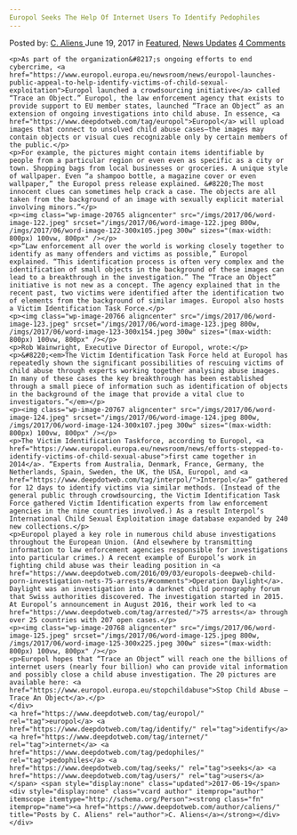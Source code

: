 ```yaml
---
Europol Seeks The Help Of Internet Users To Identify Pedophiles
---
```

<article class="post-listing post-20729 post type-post status-publish format-standard has-post-thumbnail hentry  tag-europol tag-identify tag-internet tag-pedophiles tag-seeks tag-users">
    <div class="post-inner">
        <span>Posted by: <a href="https://www.deepdotweb.com/author/caliens/" title="">C. Aliens </a></span>
    <span>June 19, 2017</span>
    <span>in <a href="https://www.deepdotweb.com/category/deepdot-news/" rel="category tag">Featured</a>, <a href="https://www.deepdotweb.com/category/news-updates/" rel="category tag">News Updates</a></span>
    <span><a href="https://www.deepdotweb.com/2017/06/19/europol-seeks-the-help-of-internet-users-to-identify-pedophiles/#comments">4 Comments</a></span>
    </p>
    <div class="clear"></div>
    
    <p>As part of the organization&#8217;s ongoing efforts to end cybercrime, <a href="https://www.europol.europa.eu/newsroom/news/europol-launches-public-appeal-to-help-identify-victims-of-child-sexual-exploitation">Europol launched a crowdsourcing initiative</a> called “Trace an Object.” Europol, the law enforcement agency that exists to provide support to EU member states, launched “Trace an Object” as an extension of ongoing investigations into child abuse. In essence, <a href="https://www.deepdotweb.com/tag/europol">Europol</a> will upload images that connect to unsolved child abuse cases—the images may contain objects or visual cues recognizable only by certain members of the public.</p>
    <p>For example, the pictures might contain items identifiable by people from a particular region or even even as specific as a city or town. Shopping bags from local businesses or groceries. A unique style of wallpaper. Even “a shampoo bottle, a magazine cover or even wallpaper,” the Europol press release explained. &#8220;The most innocent clues can sometimes help crack a case. The objects are all taken from the background of an image with sexually explicit material involving minors.”</p>
    <p><img class="wp-image-20765 aligncenter" src="/imgs/2017/06/word-image-122.jpeg" srcset="/imgs/2017/06/word-image-122.jpeg 800w, /imgs/2017/06/word-image-122-300x105.jpeg 300w" sizes="(max-width: 800px) 100vw, 800px" /></p>
    <p>“Law enforcement all over the world is working closely together to identify as many offenders and victims as possible,” Europol explained. “This identification process is often very complex and the identification of small objects in the background of these images can lead to a breakthrough in the investigation.” The “Trace an Object” initiative is not new as a concept. The agency explained that in the recent past, two victims were identified after the identification two of elements from the background of similar images. Europol also hosts a Victim Identification Task Force.</p>
    <p><img class="wp-image-20766 aligncenter" src="/imgs/2017/06/word-image-123.jpeg" srcset="/imgs/2017/06/word-image-123.jpeg 800w, /imgs/2017/06/word-image-123-300x154.jpeg 300w" sizes="(max-width: 800px) 100vw, 800px" /></p>
    <p>Rob Wainwright, Executive Director of Europol, wrote:</p>
    <p>&#8220;<em>The Victim Identification Task Force held at Europol has repeatedly shown the significant possibilities of rescuing victims of child abuse through experts working together analysing abuse images. In many of these cases the key breakthrough has been established through a small piece of information such as identification of objects in the background of the image that provide a vital clue to investigators.”</em></p>
    <p><img class="wp-image-20767 aligncenter" src="/imgs/2017/06/word-image-124.jpeg" srcset="/imgs/2017/06/word-image-124.jpeg 800w, /imgs/2017/06/word-image-124-300x107.jpeg 300w" sizes="(max-width: 800px) 100vw, 800px" /></p>
    <p>The Victim Identification Taskforce, according to Europol, <a href="https://www.europol.europa.eu/newsroom/news/efforts-stepped-to-identify-victims-of-child-sexual-abuse">first came together in 2014</a>. “Experts from Australia, Denmark, France, Germany, the Netherlands, Spain, Sweden, the UK, the USA, Europol, and <a href="https://www.deepdotweb.com/tag/interpol/">Interpol</a>” gathered for 12 days to identify victims via similar methods. (Instead of the general public through crowdsourcing, the Victim Identification Task Force gathered Victim Identification experts from law enforcement agencies in the nine countries involved.) As a result Interpol’s International Child Sexual Exploitation image database expanded by 240 new collections.</p>
    <p>Europol played a key role in numerous child abuse investigations throughout the European Union. (And elsewhere by transmitting information to law enforcement agencies responsible for investigations into particular crimes.) A recent example of Europol’s work in fighting child abuse was their leading position in <a href="https://www.deepdotweb.com/2016/09/03/europols-deepweb-child-porn-investigation-nets-75-arrests/#comments">Operation Daylight</a>. Daylight was an investigation into a darknet child pornography forum that Swiss authorities discovered. The investigation started in 2015. At Europol’s announcement in August 2016, their work led to <a href="https://www.deepdotweb.com/tag/arrested/">75 arrests</a> through over 25 countries with 207 open cases.</p>
    <p><img class="wp-image-20768 aligncenter" src="/imgs/2017/06/word-image-125.jpeg" srcset="/imgs/2017/06/word-image-125.jpeg 800w, /imgs/2017/06/word-image-125-300x225.jpeg 300w" sizes="(max-width: 800px) 100vw, 800px" /></p>
    <p>Europol hopes that “Trace an Object” will reach one the billions of internet users (nearly four billion) who can provide vital information and possibly close a child abuse investigation. The 20 pictures are available here: <a href="https://www.europol.europa.eu/stopchildabuse">Stop Child Abuse – Trace An Object</a>.</p>
    </div>
    <a href="https://www.deepdotweb.com/tag/europol/" rel="tag">europol</a> <a href="https://www.deepdotweb.com/tag/identify/" rel="tag">identify</a> <a href="https://www.deepdotweb.com/tag/internet/" rel="tag">internet</a> <a href="https://www.deepdotweb.com/tag/pedophiles/" rel="tag">pedophiles</a> <a href="https://www.deepdotweb.com/tag/seeks/" rel="tag">seeks</a> <a href="https://www.deepdotweb.com/tag/users/" rel="tag">users</a></span> <span style="display:none" class="updated">2017-06-19</span>
    <div style="display:none" class="vcard author" itemprop="author" itemscope itemtype="http://schema.org/Person"><strong class="fn" itemprop="name"><a href="https://www.deepdotweb.com/author/caliens/" title="Posts by C. Aliens" rel="author">C. Aliens</a></strong></div>
    </div>
</article>

